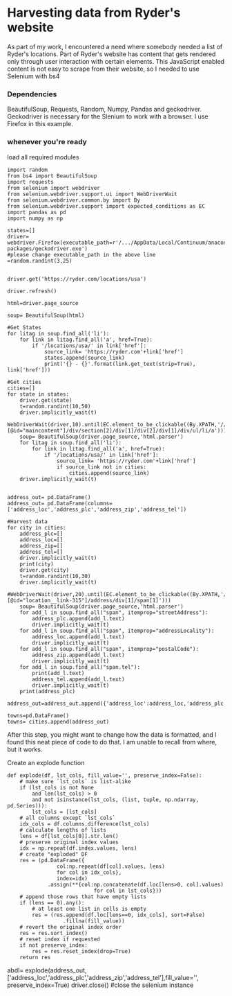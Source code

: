 # Harvesting data from Ryder's website

As part of my work, I encountered a need where somebody needed a list of Ryder's locations. Part of Ryder's website has content that gets rendered only through user interaction with certain elements. This JavaScript enabled content is not easy to scrape from their website, so I needed to use Selenium with bs4

### Dependencies
BeautifulSoup, Requests, Random, Numpy, Pandas and geckodriver.
Geckodriver is necessary for the Slenium to work with a browser. I use Firefox in this example.

### whenever you're ready
load all required modules
```
import random
from bs4 import BeautifulSoup
import requests
from selenium import webdriver
from selenium.webdriver.support.ui import WebDriverWait
from selenium.webdriver.common.by import By
from selenium.webdriver.support import expected_conditions as EC
import pandas as pd
import numpy as np
```
```
states=[]
driver= webdriver.Firefox(executable_path=r'/.../AppData/Local/Continuum/anaconda3/Lib/site-packages/geckodriver.exe')
#please change executable_path in the above line
=random.randint(3,25)


driver.get('https://ryder.com/locations/usa')

driver.refresh()

html=driver.page_source

soup= BeautifulSoup(html)

#Get States
for litag in soup.find_all('li'):
    for link in litag.find_all('a', href=True):
        if '/locations/usa/' in link['href']:
            source_link= 'https://ryder.com'+link['href']
            states.append(source_link)
            print('{} - {}'.format(link.get_text(strip=True), link['href']))

#Get cities
cities=[]
for state in states:
    driver.get(state)
    t=random.randint(10,50)
    driver.implicitly_wait(t)
    WebDriverWait(driver,10).until(EC.element_to_be_clickable((By.XPATH,'//*[@id="maincontent"]/div/section[2]/div[1]/div[2]/div[1]/div/ul/li/a')))
    soup= BeautifulSoup(driver.page_source,'html.parser')
    for litag in soup.find_all('li'):
        for link in litag.find_all('a', href=True):
            if '/locations/usa/' in link['href']:
                source_link= 'https://ryder.com'+link['href']
                if source_link not in cities:
                    cities.append(source_link)
    driver.implicitly_wait(t)
  

address_out= pd.DataFrame()
address_out= pd.DataFrame(columns=['address_loc','address_plc','address_zip','address_tel'])   

#Harvest data          
for city in cities:
    address_plc=[]
    address_loc=[]
    address_zip=[]
    address_tel=[]
    driver.implicitly_wait(t)
    print(city)
    driver.get(city)
    t=random.randint(10,30)
    driver.implicitly_wait(t)
    #WebDriverWait(driver,20).until(EC.element_to_be_clickable((By.XPATH,'//*[@id="location__link-315"]/address/div[1]/span[1]')))
    soup= BeautifulSoup(driver.page_source,'html.parser')
    for add_l in soup.find_all("span", itemprop="streetAddress"):
        address_plc.append(add_l.text)
        driver.implicitly_wait(t)
    for add_l in soup.find_all("span", itemprop="addressLocality"):
        address_loc.append(add_l.text)
        driver.implicitly_wait(t)
    for add_l in soup.find_all("span", itemprop="postalCode"):
        address_zip.append(add_l.text)
        driver.implicitly_wait(t)
    for add_l in soup.find_all("span.tel"):
        print(add_l.text)
        address_tel.append(add_l.text)
        driver.implicitly_wait(t)
    print(address_plc)
    address_out=address_out.append({'address_loc':address_loc,'address_plc':address_plc,'address_zip':address_zip,'address_tel':address_tel},ignore_index=True)

towns=pd.DataFrame()
towns= cities.append(address_out)    
```
After this step, you might want to change how the data is formatted, and I found this neat piece of code to do that. I am unable to recall from where, but it works.

Create an explode function 
```
def explode(df, lst_cols, fill_value='', preserve_index=False):
    # make sure `lst_cols` is list-alike
    if (lst_cols is not None
        and len(lst_cols) > 0
        and not isinstance(lst_cols, (list, tuple, np.ndarray, pd.Series))):
        lst_cols = [lst_cols]
    # all columns except `lst_cols`
    idx_cols = df.columns.difference(lst_cols)
    # calculate lengths of lists
    lens = df[lst_cols[0]].str.len()
    # preserve original index values    
    idx = np.repeat(df.index.values, lens)
    # create "exploded" DF
    res = (pd.DataFrame({
                col:np.repeat(df[col].values, lens)
                for col in idx_cols},
                index=idx)
             .assign(**{col:np.concatenate(df.loc[lens>0, col].values)
                            for col in lst_cols}))
    # append those rows that have empty lists
    if (lens == 0).any():
        # at least one list in cells is empty
        res = (res.append(df.loc[lens==0, idx_cols], sort=False)
                  .fillna(fill_value))
    # revert the original index order
    res = res.sort_index()
    # reset index if requested
    if not preserve_index:        
        res = res.reset_index(drop=True)
    return res

```
abdl= explode(address_out,['address_loc','address_plc','address_zip','address_tel'],fill_value='', preserve_index=True)
driver.close() #close the selenium instance

```
